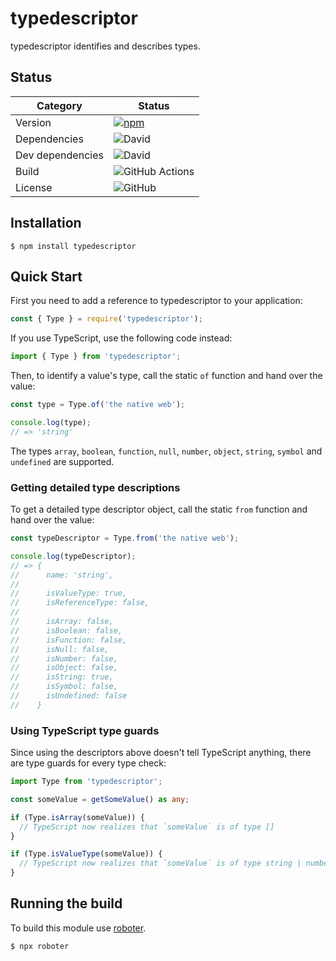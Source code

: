 # typedescriptor

typedescriptor identifies and describes types.

## Status

| Category         | Status                                                                                                  |
| ---------------- | ------------------------------------------------------------------------------------------------------- |
| Version          | [![npm](https://img.shields.io/npm/v/typedescriptor)](https://www.npmjs.com/package/typedescriptor)     |
| Dependencies     | ![David](https://img.shields.io/david/thenativeweb/typedescriptor)                                      |
| Dev dependencies | ![David](https://img.shields.io/david/dev/thenativeweb/typedescriptor)                                  |
| Build            | ![GitHub Actions](https://github.com/thenativeweb/typedescriptor/workflows/Release/badge.svg?branch=master) |
| License          | ![GitHub](https://img.shields.io/github/license/thenativeweb/typedescriptor)                            |

## Installation

```shell
$ npm install typedescriptor
```

## Quick Start

First you need to add a reference to typedescriptor to your application:

```javascript
const { Type } = require('typedescriptor');
```

If you use TypeScript, use the following code instead:

```typescript
import { Type } from 'typedescriptor';
```

Then, to identify a value's type, call the static `of` function and hand over the value:

```javascript
const type = Type.of('the native web');

console.log(type);
// => 'string'
```

The types `array`, `boolean`, `function`, `null`, `number`, `object`, `string`, `symbol` and `undefined` are supported.

### Getting detailed type descriptions

To get a detailed type descriptor object, call the static `from` function and hand over the value:

```javascript
const typeDescriptor = Type.from('the native web');

console.log(typeDescriptor);
// => {
//      name: 'string',
//
//      isValueType: true,
//      isReferenceType: false,
//
//      isArray: false,
//      isBoolean: false,
//      isFunction: false,
//      isNull: false,
//      isNumber: false,
//      isObject: false,
//      isString: true,
//      isSymbol: false,
//      isUndefined: false
//    }
```

### Using TypeScript type guards

Since using the descriptors above doesn't tell TypeScript anything, there are type guards for every type check:

```typescript
import Type from 'typedescriptor';

const someValue = getSomeValue() as any;

if (Type.isArray(someValue)) {
  // TypeScript now realizes that `someValue` is of type []
}

if (Type.isValueType(someValue)) {
  // TypeScript now realizes that `someValue` is of type string | number | boolean | null | undefined
}
```

## Running the build

To build this module use [roboter](https://www.npmjs.com/package/roboter).

```shell
$ npx roboter
```
